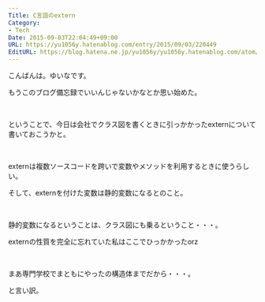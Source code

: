 ```yaml
---
Title: C言語のextern
Category:
- Tech
Date: 2015-09-03T22:04:49+09:00
URL: https://yu1056y.hatenablog.com/entry/2015/09/03/220449
EditURL: https://blog.hatena.ne.jp/yu1056y/yu1056y.hatenablog.com/atom/entry/6653458415120039163
---
```


<p>こんばんは。ゆいなです。</p>
<p>もうこのブログ備忘録でいいんじゃないかなとか思い始めた。</p>
<p> </p>
<p>ということで、今日は会社でクラス図を書くときに引っかかったexternについて書いておこうかと。</p>
<p> </p>
<p>externは複数ソースコードを跨いで変数やメソッドを利用するときに使うらしい。</p>
<p>そして、externを付けた変数は静的変数になるとのこと。</p>
<p> </p>
<p>静的変数になるということは、クラス図にも乗るということ・・・。</p>
<p>externの性質を完全に忘れていた私はここでひっかかったorz</p>
<p> </p>
<p>まあ専門学校でまともにやったの構造体までだから・・・。</p>
<p>と言い訳。</p>
